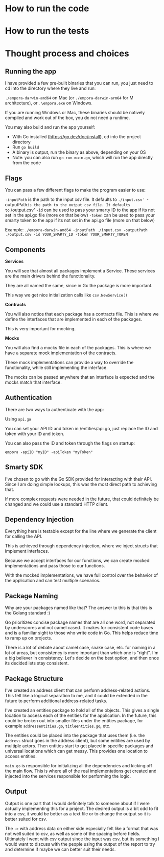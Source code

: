 # How to run the code

# How to run the tests

# Thought process and choices

## Running the app

I have provided a few pre-built binaries that you can run, you just need to cd into the directory where they live and run:

`./empora-darwin-amd64` on Mac (or `./empora-darwin-arm64` for M architecture), or `.\empora.exe` on Windows.

If you are running Windows or Mac, these binaries should be natively compiled and work out of the box, you do not need a runtime.

You may also build and run the app yourself:

- With Go installed (https://go.dev/doc/install), cd into the project directory
- Run `go build`
- A binary is output, run the binary as above, depending on your OS
- Note: you can also run `go run main.go`, which will run the app directly from the code

## Flags

You can pass a few different flags to make the program easier to use:

`-inputPath` is the path to the input csv file. It defaults to `./input.csv'
`-outputPath`is the path to the output csv file. It defaults to`./output.csv'
`-id` can be used to pass your smarty ID to the app if its not set in the api.go file (more on that below)
`-token` can be used to pass your smarty token to the app if its not set in the api.go file (more on that below)

Example: `./empora-darwin-amd64 -inputPath ./input.csv -outputPath ./output.csv -id YOUR_SMARTY_ID -token YOUR_SMARTY_TOKEN`

## Components

**Services**

You will see that almost all packages implement a Service. These services are the main drivers behind the functionality.

They are all named the same, since in Go the package is more important.

This way we get nice initialization calls like `csv.NewService()`

**Contracts**

You will also notice that each package has a contracts file. This is where we define the interfaces that are implemented
in each of the packages.

This is very important for mocking.

**Mocks**

You will also find a mocks file in each of the packages. This is where we have a separate mock implementation of the contracts.

These mock implementations can provide a way to override the functionality, while still implementing the interface.

The mocks can be passed anywhere that an interface is expected and the mocks match that interface.

## Authentication

There are two ways to authenticate with the app:

Using `api.go`

You can set your API ID and token in /entities/api.go, just replace the ID and token with your ID and token.

You can also pass the ID and token through the flags on startup:

`empora -apiID "myID" -apiToken "myToken"`

## Smarty SDK

I've chosen to go with the Go SDK provided for interacting with their API. Since I am doing simple lookups, this was
the most direct path to achieving that.

If more complex requests were needed in the future, that could definitely be changed and we could use a standard HTTP client.

## Dependency Injection

Everything here is testable except for the line where we generate the client for calling the API.

This is achieved through dependency injection, where we inject structs that implement interfaces.

Because we accept interfaces for our functions, we can create mocked implementations and pass those to our functions.

With the mocked implementations, we have full control over the behavior of the application and can test multiple scenarios.

## Package Naming

Why are your packages named like that? The answer to this is that this is the Golang standard :)

Go prioritizes concise package names that are all one word, not separated by underscores and not camel cased. It makes for
consistent code bases and is a familiar sight to those who write code in Go. This helps reduce time to ramp up on projects.

There is a lot of debate about camel case, snake case, etc. for naming in a lot of areas, but consistency is more important than
which one is "right". I'm a big believer in consistency. Let's decide on the best option, and then once its decided lets stay consistent.

## Package Structure

I've created an address client that can perform address-related actions. This felt like a logical separation to me, and it could be extended
in the future to perform additional address-related tasks.

I've created an entities package to hold all of the objects. This gives a single location to access each of the entities for the application.
In the future, this could be broken out into smaller files under the entities package, for example `addressentities.go`, `titleentities.go`, etc.

The entities could be placed into the package that uses them (i.e. the `Address` struct goes in the address client), but some entities are used by
multiple actors. Then entities start to get placed in specific packages and universal locations which can get messy. This provides one location to
access entities.

`main.go` is responsible for initializing all the dependencies and kicking off the main flow. This is where all of the real implementations get created
and injected into the services responsible for performing the logic.

## Output

Output is one part that I would definitely talk to someone about if I were actually implementing this for a project. The desired output is a bit odd
to fit into a csv, it would be better as a text file or to change the output so it is better suited for csv.

The `->` with address data on either side especially felt like a format that was not well suited to csv, as well as some of the spacing before fields.
Ultimately I went with csv output since the input was csv, but its something I would want to discuss with the people using the output of the report to
try and determine if maybe we can better suit their needs.
